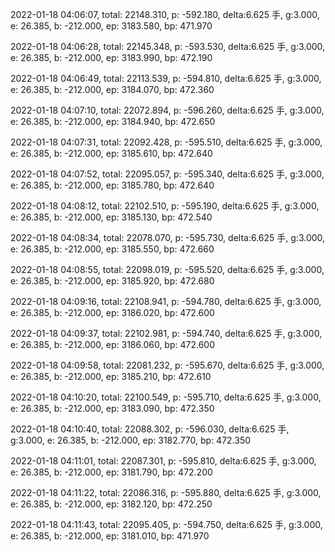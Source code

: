 2022-01-18 04:06:07, total: 22148.310, p: -592.180, delta:6.625 手, g:3.000, e: 26.385, b: -212.000, ep: 3183.580, bp: 471.970

2022-01-18 04:06:28, total: 22145.348, p: -593.530, delta:6.625 手, g:3.000, e: 26.385, b: -212.000, ep: 3183.990, bp: 472.190

2022-01-18 04:06:49, total: 22113.539, p: -594.810, delta:6.625 手, g:3.000, e: 26.385, b: -212.000, ep: 3184.070, bp: 472.360

2022-01-18 04:07:10, total: 22072.894, p: -596.260, delta:6.625 手, g:3.000, e: 26.385, b: -212.000, ep: 3184.940, bp: 472.650

2022-01-18 04:07:31, total: 22092.428, p: -595.510, delta:6.625 手, g:3.000, e: 26.385, b: -212.000, ep: 3185.610, bp: 472.640

2022-01-18 04:07:52, total: 22095.057, p: -595.340, delta:6.625 手, g:3.000, e: 26.385, b: -212.000, ep: 3185.780, bp: 472.640

2022-01-18 04:08:12, total: 22102.510, p: -595.190, delta:6.625 手, g:3.000, e: 26.385, b: -212.000, ep: 3185.130, bp: 472.540

2022-01-18 04:08:34, total: 22078.070, p: -595.730, delta:6.625 手, g:3.000, e: 26.385, b: -212.000, ep: 3185.550, bp: 472.660

2022-01-18 04:08:55, total: 22098.019, p: -595.520, delta:6.625 手, g:3.000, e: 26.385, b: -212.000, ep: 3185.920, bp: 472.680

2022-01-18 04:09:16, total: 22108.941, p: -594.780, delta:6.625 手, g:3.000, e: 26.385, b: -212.000, ep: 3186.020, bp: 472.600

2022-01-18 04:09:37, total: 22102.981, p: -594.740, delta:6.625 手, g:3.000, e: 26.385, b: -212.000, ep: 3186.060, bp: 472.600

2022-01-18 04:09:58, total: 22081.232, p: -595.670, delta:6.625 手, g:3.000, e: 26.385, b: -212.000, ep: 3185.210, bp: 472.610

2022-01-18 04:10:20, total: 22100.549, p: -595.710, delta:6.625 手, g:3.000, e: 26.385, b: -212.000, ep: 3183.090, bp: 472.350

2022-01-18 04:10:40, total: 22088.302, p: -596.030, delta:6.625 手, g:3.000, e: 26.385, b: -212.000, ep: 3182.770, bp: 472.350

2022-01-18 04:11:01, total: 22087.301, p: -595.810, delta:6.625 手, g:3.000, e: 26.385, b: -212.000, ep: 3181.790, bp: 472.200

2022-01-18 04:11:22, total: 22086.316, p: -595.880, delta:6.625 手, g:3.000, e: 26.385, b: -212.000, ep: 3182.120, bp: 472.250

2022-01-18 04:11:43, total: 22095.405, p: -594.750, delta:6.625 手, g:3.000, e: 26.385, b: -212.000, ep: 3181.010, bp: 471.970